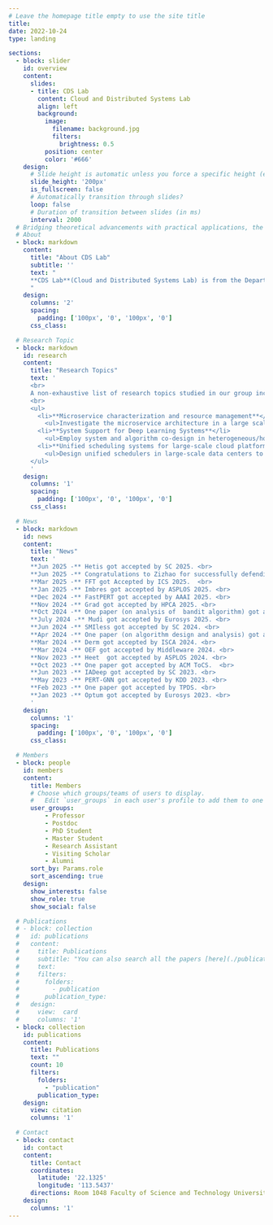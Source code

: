 ```yaml
---
# Leave the homepage title empty to use the site title
title:
date: 2022-10-24
type: landing

sections:
  - block: slider
    id: overview
    content:
      slides:
      - title: CDS Lab
        content: Cloud and Distributed Systems Lab
        align: left
        background:
          image:
            filename: background.jpg
            filters:
              brightness: 0.5
          position: center
          color: '#666'
    design:
      # Slide height is automatic unless you force a specific height (e.g. '400px')
      slide_height: '200px'
      is_fullscreen: false
      # Automatically transition through slides?
      loop: false
      # Duration of transition between slides (in ms)
      interval: 2000
  # Bridging theoretical advancements with practical applications, the lab’s research fosters cutting-edge frameworks and systems tailored to the evolving demands of modern distributed infrastructures.
  # About
  - block: markdown
    content:
      title: "About CDS Lab"
      subtitle: ''
      text: "
      **CDS Lab**(Cloud and Distributed Systems Lab) is from the Department of Computer and Information Science at University of Macau, led by Prof. [Chengzhong Xu](https://www.fst.um.edu.mo/personal/czxu/) and Prof. [Huanle Xu](https://www.fst.um.edu.mo/personal/huanlexu/). The lab specializes in designing and implementing innovative software solutions at the OS and middleware layers for large-scale cloud and distributed systems. By tackling critical challenges in scalability, efficiency, and reliability, CDS Lab strives to optimize application performance and maximize resource utilization in complex computing environments. 
      "
    design:
      columns: '2'
      spacing:
        padding: ['100px', '0', '100px', '0']
      css_class: 

  # Research Topic
  - block: markdown
    id: research
    content:
      title: "Research Topics"
      text: '
      <br>
      A non-exhaustive list of research topics studied in our group include:
      <br>
      <ul>
        <li>**Microservice characterization and resource management**</li>
          <ul>Investigate the microservice architecture in a large scale and implement optimized cloud native systems for higher resource efficiency.</ul>
        <li>**System Support for Deep Learning Systems**</li>
          <ul>Employ system and algorithm co-design in heterogeneous/homogeneous GPU clusters to support efficient distributed deep learning, including both training and inference.</ul>
        <li>**Unified scheduling systems for large-scale cloud platforms**</li>
          <ul>Design unified schedulers in large-scale data centers to balance the trade-off between application performance, resource utilisation, and scheduling scalability.</ul>
      </ul>
      '
    design:
      columns: '1'
      spacing:
        padding: ['100px', '0', '100px', '0']
      css_class: 

  # News
  - block: markdown
    id: news
    content:
      title: "News"
      text: '
      **Jun 2025 -** Hetis got accepted by SC 2025. <br>
      **Jun 2025 -** Congratulations to Zizhao for successfully defending his PhD thesis! <br>
      **Mar 2025 -** FFT got Accepted by ICS 2025.  <br>
      **Jan 2025 -** Imbres got accepted by ASPLOS 2025. <br>
      **Dec 2024 -** FastPERT got accepted by AAAI 2025. <br>
      **Nov 2024 -** Grad got accepted by HPCA 2025. <br>
      **Oct 2024 -** One paper (on analysis of  bandit algorithm) got accepted by Journal of Artificial Intelligence Research (JAIR).  <br>
      **July 2024 -** Mudi got accepted by Eurosys 2025. <br>
      **Jun 2024 -** SMIless got accepted by SC 2024. <br>
      **Apr 2024 -** One paper (on algorithm design and analysis) got accepted by SPAA 2024.  <br>
      **Mar 2024 -** Derm got accepted by ISCA 2024. <br>
      **Mar 2024 -** OEF got accepted by Middleware 2024. <br>
      **Nov 2023 -** Heet  got accepted by ASPLOS 2024. <br>
      **Oct 2023 -** One paper got accepted by ACM ToCS.  <br>
      **Jun 2023 -** IADeep got accepted by SC 2023. <br>
      **May 2023 -** PERT-GNN got accepted by KDD 2023. <br>
      **Feb 2023 -** One paper got accepted by TPDS. <br>
      **Jan 2023 -** Optum got accepted by Eurosys 2023. <br>
      '
    design:
      columns: '1'
      spacing:
        padding: ['100px', '0', '100px', '0']
      css_class: 

  # Members
  - block: people
    id: members
    content:
      title: Members
      # Choose which groups/teams of users to display.
      #   Edit `user_groups` in each user's profile to add them to one or more of these groups.
      user_groups:
          - Professor
          - Postdoc
          - PhD Student
          - Master Student
          - Research Assistant
          - Visiting Scholar
          - Alumni
      sort_by: Params.role
      sort_ascending: true
    design:
      show_interests: false
      show_role: true
      show_social: false

  # Publications
  # - block: collection
  #   id: publications
  #   content:
  #     title: Publications
  #     subtitle: "You can also search all the papers [here](./publication)."
  #     text: 
  #     filters:
  #       folders:
  #         - publication
  #       publication_type: 
  #   design:
  #     view:  card     
  #     columns: '1'
  - block: collection
    id: publications
    content:
      title: Publications
      text: ""
      count: 10
      filters:
        folders:
          - "publication"
        publication_type: 
    design:
      view: citation
      columns: '1'

  # Contact
  - block: contact
    id: contact
    content:
      title: Contact
      coordinates:
        latitude: '22.1325'
        longitude: '113.5437'
      directions: Room 1048 Faculty of Science and Technology University of Macau, E11 Avenida da Universidade Taipa, Macau, China
    design:
      columns: '1'
---
```

